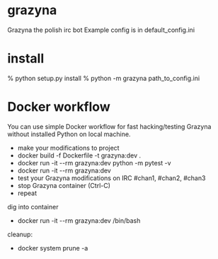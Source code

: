 grazyna
=======

Grazyna the polish irc bot
Example config is in default_config.ini

install
=======

% python setup.py install
% python -m grazyna path_to_config.ini

Docker workflow
===============

You can use simple Docker workflow for fast hacking/testing Grazyna without installed Python on local machine.

- make your modifications to project
- docker build -f Dockerfile -t grazyna:dev .
- docker run -it --rm grazyna:dev python -m pytest -v
- docker run -it --rm grazyna:dev
- test your Grazyna modifications on IRC #chan1, #chan2, #chan3
- stop Grazyna container (Ctrl-C)
- repeat

dig into container
- docker run -it --rm grazyna:dev /bin/bash

cleanup:
- docker system prune -a